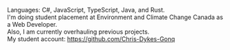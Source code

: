 Languages: C#, JavaScript, TypeScript, Java, and Rust.\
I'm doing student placement at Environment and Climate Change Canada as a Web Developer.\
Also, I am currently overhauling previous projects.\
My student account: https://github.com/Chris-Dykes-Gonq
